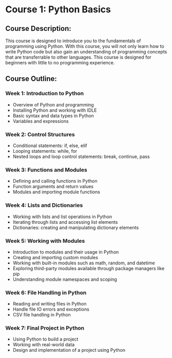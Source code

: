 # Course 1: Python Basics

## Course Description:
This course is designed to introduce you to the fundamentals of programming using Python. With this course, you will not only learn how to write Python code but also gain an understanding of programming concepts that are transferrable to other languages. This course is designed for beginners with little to no programming experience.

## Course Outline:

### Week 1: Introduction to Python
- Overview of Python and programming
- Installing Python and working with IDLE
- Basic syntax and data types in Python
- Variables and expressions

### Week 2: Control Structures
- Conditional statements: if, else, elif
- Looping statements: while, for
- Nested loops and loop control statements: break, continue, pass

### Week 3: Functions and Modules
- Defining and calling functions in Python
- Function arguments and return values
- Modules and importing module functions

### Week 4: Lists and Dictionaries
- Working with lists and list operations in Python
- Iterating through lists and accessing list elements
- Dictionaries: creating and manipulating dictionary elements


### Week 5: Working with Modules
- Introduction to modules and their usage in Python
- Creating and importing custom modules
- Working with built-in modules such as math, random, and datetime
- Exploring third-party modules available through package managers like pip
- Understanding module namespaces and scoping

### Week 6: File Handling in Python
- Reading and writing files in Python
- Handle file IO errors and exceptions
- CSV file handling in Python

### Week 7: Final Project in Python
- Using Python to build a project 
- Working with real-world data
- Design and implementation of a project using Python
